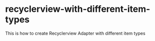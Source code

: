 # recyclerview-with-different-item-types
This is how to create Recyclerview Adapter with different item types
